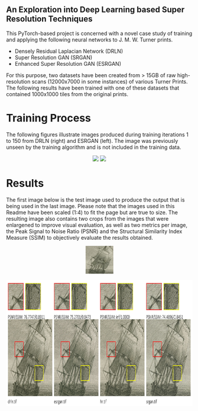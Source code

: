 ## An Exploration into Deep Learning based Super Resolution Techniques

This PyTorch-based project is concerned with a novel case study of training and applying the following neural networks to  J. M. W. Turner prints.

* Densely Residual Laplacian Network (DRLN)
* Super Resolution GAN (SRGAN)
* Enhanced Super Resolution GAN (ESRGAN)

For this purpose, two datasets have been created from > 15GB of raw high-resolution scans (12000x7000 in some instances) of various Turner Prints. The following results have been trained with one of these datasets that contained 1000x1000 tiles from the original prints.

# Training Process

The following figures illustrate images produced during training iterations 1 to 150 from DRLN (right) and ESRGAN (left). The image was previously unseen by the training algorithm and is not included in the training data. 
<p align="center">
  <img src="preview/esrgan_training.gif">
  <img src="preview/drln_training.gif">
</p>

# Results

The first image below is the test image used to produce the output that is being used in the last image. Please note that the images used in this Readme have been scaled (1:4) to fit the page but are true to size.
The resulting image also contains two crops from the images that were enlargened to improve visual evaluation, as well as two metrics per image, the Peak Signal to Noise Ratio (PSNR) and the Structural Similarity Index Measure (SSIM) to objectively evaluate the results obtained.
<p align="center">
  <img height=75 src="preview/lr_img.jpg">
</p>
<p align="center">
  <img height=340 src="preview/detailed_view.jpg">
</p>
